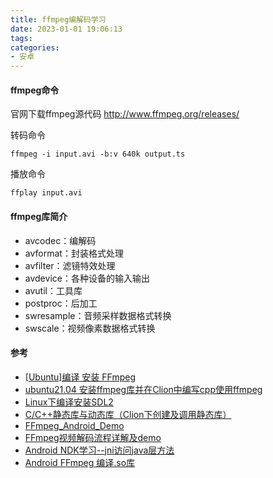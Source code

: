 ```yaml
---
title: ffmpeg编解码学习
date: 2023-01-01 19:06:13
tags:
categories:
- 安卓
---
```


#### ffmpeg命令

官网下载ffmpeg源代码 http://www.ffmpeg.org/releases/

转码命令

```shell
ffmpeg -i input.avi -b:v 640k output.ts
```

播放命令

```shell
ffplay input.avi
```

#### ffmpeg库简介

+ avcodec：编解码
+ avformat：封装格式处理
+ avfilter：滤镜特效处理
+ avdevice：各种设备的输入输出
+ avutil：工具库
+ postproc：后加工
+ swresample：音频采样数据格式转换
+ swscale：视频像素数据格式转换

#### 参考

+ [[Ubuntu]编译 安装 FFmpeg](https://zhuanlan.zhihu.com/p/80895966)
+ [ubuntu21.04 安装ffmpeg库并在Clion中编写cpp使用ffmpeg](https://blog.csdn.net/qq_45953454/article/details/128509757)
+ [Linux下编译安装SDL2](https://cloud.tencent.com/developer/article/1932877)
+ [C/C++静态库与动态库（Clion下创建及调用静态库）](https://blog.csdn.net/Phantom_matter/article/details/121082906)
+ [FFmpeg_Android_Demo](https://github.com/weekend-y/FFmpeg_Android_Demo)
+ [FFmpeg视频解码流程详解及demo](https://blog.csdn.net/weekend_y45/article/details/125168344)
+ [Android NDK学习--jni访问java层方法](https://www.jianshu.com/p/4d7124503dd0)
+ [Android FFmpeg 编译.so库](https://blog.csdn.net/JohanMan/article/details/81565834)